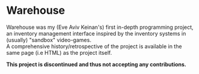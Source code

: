 # Warehouse

Warehouse was my (Eve Aviv Keinan's) first in-depth programming project, an inventory management interface inspired by the inventory systems in (usually) "sandbox" video-games.  
A comprehensive history/retrospective of the project is available in the same page (i.e HTML) as the project itself.

**This project is discontinued and thus not accepting any contributions.**
